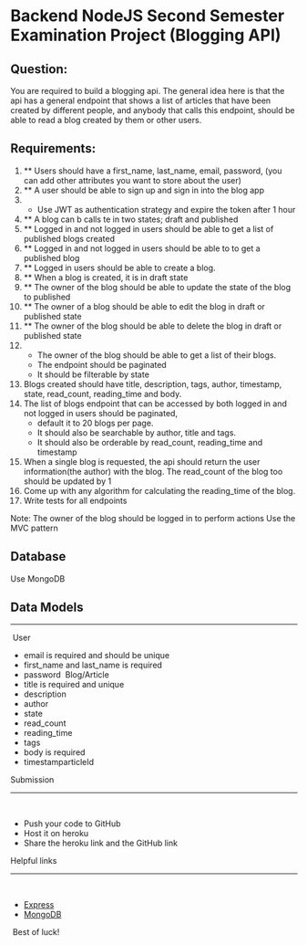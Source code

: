# Backend NodeJS Second Semester Examination Project (Blogging API)

## Question:​

You are required to build a blogging api. The general idea here is that the api has a general endpoint that shows a list of articles that have been created by different people, and anybody that calls this endpoint, should be able to read a blog created by them or other users.

## Requirements:​

1. ** Users should have a first_name, last_name, email, password, (you can add other attributes you want to store about the user)
2. ** A user should be able to sign up and sign in into the blog app
3. * Use JWT as authentication strategy and expire the token after 1 hour
4. ** A blog can b calls te in two states; draft and published
5. ** Logged in and not logged in users should be able to get a list of published blogs created
6. ** Logged in and not logged in users should be able to to get a published blog
7. ** Logged in users should be able to create a blog.
8. ** When a blog is created, it is in draft state
9. ** The owner of the blog should be able to update the state of the blog to published
10. ** The owner of a blog should be able to edit the blog in draft or published state
11. ** The owner of the blog should be able to delete the blog in draft or published state
12. * The owner of the blog should be able to get a list of their blogs. 
    - The endpoint should be paginated
    - It should be filterable by state
13. Blogs created should have title, description, tags, author, timestamp, state, read_count, reading_time and body.
14. The list of blogs endpoint that can be accessed by both logged in and not logged in users should be paginated, 
    - default it to 20 blogs per page. 
    - It should also be searchable by author, title and tags.
    - It should also be orderable by read_count, reading_time and timestamp
15. When a single blog is requested, the api should return the user information(the author) with the blog. The read_count of the blog too should be updated by 1
16. Come up with any algorithm for calculating the reading_time of the blog.
17. Write tests for all endpoints

Note:
The owner of the blog should be logged in to perform actions
Use the MVC pattern

## Database
Use MongoDB

## ​Data Models​
___
​
User 
​
- email is required and should be unique
- first_name and last_name is required
- password
​
Blog/Article
​
- title is required and unique
- description
- author
- state
- read_count
- reading_time
- tags
- body is required
- timestamparticleId
​

Submission
​
___
​
- Push your code to GitHub 
- Host it on heroku 
- Share the heroku link and the GitHub link
​

Helpful links
​
___
​
- [Express](https://expressjs.com/)
- [MongoDB](https://www.mongodb.com/)
  
​​
Best of luck!